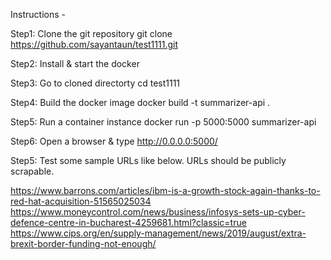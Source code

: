 Instructions - 

Step1: Clone the git repository
git clone https://github.com/sayantaun/test1111.git

Step2: Install & start the docker

Step3: Go to cloned directorty
cd test1111

Step4: Build the docker image
docker build -t summarizer-api .

Step5: Run a container instance
docker run -p 5000:5000 summarizer-api

Step6: Open a browser & type http://0.0.0.0:5000/

Step5: Test some sample URLs like below. URLs should be publicly scrapable.

https://www.barrons.com/articles/ibm-is-a-growth-stock-again-thanks-to-red-hat-acquisition-51565025034 
https://www.moneycontrol.com/news/business/infosys-sets-up-cyber-defence-centre-in-bucharest-4259681.html?classic=true
https://www.cips.org/en/supply-management/news/2019/august/extra-brexit-border-funding-not-enough/

